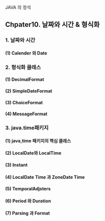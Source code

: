  JAVA 의 정석
## Chpater10. 날짜와 시간 & 형식화
### 1. 날짜와 시간
#### (1) Calender 와 Date

### 2. 형식화 클래스
#### (1) DecimalFormat
#### (2) SimpleDateFormat
#### (3) ChoiceFormat
#### (4) MessageFormat

### 3. java.time패키지
#### (1) java,time 패키지의 핵심 클래스
#### (2) LocalDate와 LocalTime
#### (3) Instant
#### (4) LocalDate Time 과 ZoneDate Time
#### (5) TemporalAdjsters
#### (6) Period 와 Duration
#### (7) Parsing 과 Format